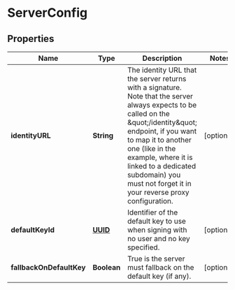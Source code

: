 
# ServerConfig

## Properties
Name | Type | Description | Notes
------------ | ------------- | ------------- | -------------
**identityURL** | **String** | The identity URL that the server returns with a signature. Note that the server always expects to be called on the \&quot;/identity\&quot; endpoint, if you want to map it to another one (like in the example, where it is linked to a dedicated subdomain) you must not forget it in your reverse proxy configuration.  |  [optional]
**defaultKeyId** | [**UUID**](UUID.md) | Identifier of the default key to use when signing with no user and no key specified. |  [optional]
**fallbackOnDefaultKey** | **Boolean** | True is the server must fallback on the default key (if any). |  [optional]



